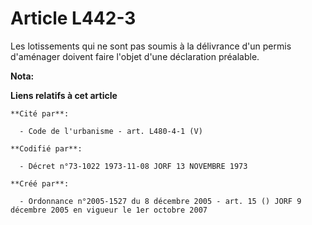 # Article L442-3

Les lotissements qui ne sont pas soumis à la délivrance d'un permis d'aménager doivent faire l'objet d'une déclaration
préalable.

**Nota:**



**Liens relatifs à cet article**

	**Cité par**:

	  - Code de l'urbanisme - art. L480-4-1 (V)

	**Codifié par**:

	  - Décret n°73-1022 1973-11-08 JORF 13 NOVEMBRE 1973

	**Créé par**:

	  - Ordonnance n°2005-1527 du 8 décembre 2005 - art. 15 () JORF 9 décembre 2005 en vigueur le 1er octobre 2007
